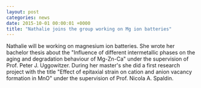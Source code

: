 ```yaml
---
layout: post
categories: news
date: 2015-10-01 00:00:01 +0000
title: "Nathalie joins the group working on Mg ion batteries"
---
```


 Nathalie will be working on magnesium ion batteries. She wrote her bachelor thesis about the "Influence of different intermetallic phases on the aging and degradation behaviour of Mg-Zn-Ca" under the supervision of Prof. Peter J. Uggowitzer. During her master's she did a first research project with the title "Effect of epitaxial strain on cation and anion vacancy formation in MnO" under the supervision of Prof. Nicola A. Spaldin. 
